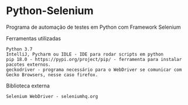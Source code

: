 # Python-Selenium
Programa de automação de testes em Python com Framework Selenium



Ferramentas utilizadas

    Python 3.7
    IntelliJ, Pycharm ou IDLE - IDE para rodar scripts em python
    pip 18.0 - https://pypi.org/project/pip/ - ferramenta para instalar pacotes externos.
    geckodriver - programa necessário para o WebDriver se comunicar com Gecko Browsers, nesse caso firefox.
    
Biblioteca externa

    Selenium WebDriver - seleniumhq.org
    

